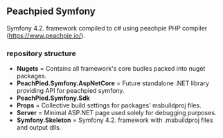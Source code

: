 ## Peachpied Symfony

Symfony 4.2. framework compiled to c# using peachpie PHP compiler (https://www.peachpie.io/).

### repository structure
- **Nugets** = Contains all framework's core budles packed into nuget packages.
- **PeachPied.Symfony.AspNetCore** = Future standalone .NET library providing API for peachpied symfony.
- **PeachPied.Symfony.Sdk**
- **Props** = Collective build settings for packages' msbuildproj files.
- **Server** = Minimal ASP.NET page used solely for debugging purposes.
- **Symfony.Skeleton** = Symfony 4.2. framework with .msbuildproj files and output dlls.